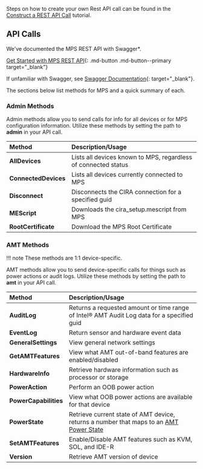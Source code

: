 Steps on how to create your own Rest API call can be found in the [Construct a REST API Call](../Tutorials/apiTutorial.md) tutorial.


## API Calls
We've documented the MPS REST API with Swagger*.

[Get Started with MPS REST API](https://app.swaggerhub.com/apis-docs/rbheopenamt/mps/1.2.0){: .md-button .md-button--primary target="_blank"}

If unfamiliar with Swagger, see [Swagger Documentation](https://swagger.io/docs/){: target="_blank"}.


The sections below list methods for MPS and a quick summary of each. 

### Admin Methods

  Admin methods allow you to send calls for info for all devices or for MPS configuration information. Utilize these methods by setting the path to **admin** in your API call.

   | Method       |  Description/Usage |
   | :----------- | :------------------------ |
   | **AllDevices** | Lists all devices known to MPS, regardless of connected status |
   | **ConnectedDevices** | Lists all devices currently connected to MPS |
   | **Disconnect** | Disconnects the CIRA connection for a specified guid |
   | **MEScript** | Downloads the cira_setup.mescript from MPS |
   | **RootCertificate** | Download the MPS Root Certificate |

### AMT Methods

!!! note
    These methods are 1:1 device-specific.

AMT methods allow you to send device-specific calls for things such as power actions or audit logs. Utilize these methods by setting the path to **amt** in your API call.

   | Method       |  Description/Usage |
   | :----------- | :------------------------ |   
   | **AuditLog** | Returns a requested amount or time range of Intel® AMT Audit Log data for a specified guid |
   | **EventLog** | Return sensor and hardware event data |
   | **GeneralSettings** | View general network settings |
   | **GetAMTFeatures** | View what AMT out-of-band features are enabled/disabled |
   | **HardwareInfo** | Retrieve hardware information such as processor or storage  |
   | **PowerAction** | Perform an OOB power action |
   | **PowerCapabilities** | View what OOB power actions are available for that device |
   | **PowerState** | Retrieve current state of AMT device, returns a number that maps to an [AMT Power State](../Topics/powerstates.md) |
   | **SetAMTFeatures** | Enable/Disable AMT features such as KVM, SOL, and IDE-R |
   | **Version** | Retrieve AMT version of device |
 

